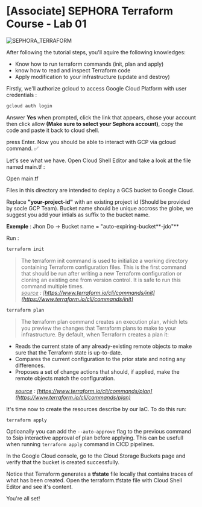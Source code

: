 # [Associate] SEPHORA Terraform Course - Lab 01

![SEPHORA_TERRAFORM](https://storage.googleapis.com/s4a-shared-terraform-gcs-lab-materials/sephora_terraform_bw.png)

After following the tutorial steps, you'll aquire the following knowledges:
- Know how to run terraform commands (init, plan and apply)
- know how to read and inspect Terraform code
- Apply modification to your infrastructure (update and destroy)


Firstly, we'll authorize gcloud to access Google Cloud Platform with user credentials :

```bash
gcloud auth login
```

Answer **Yes** when prompted, click the link that appears, chose your account then click allow **(Make sure to select your Sephora account)**, copy the code and paste it back to cloud shell.

press Enter. Now you should be able to interact with GCP via gcloud command. :white_check_mark:

Let's see what we have. Open Cloud Shell Editor and take a look at the file named main.tf :

<walkthrough-editor-open-file filePath="cloudshell_open/terraform_labs/associate/lab_01/iac/main.tf" startLine="0" endLine="2">Open main.tf</walkthrough-editor-open-file>

Files in this directory are intended to deploy a GCS bucket to Google Cloud.

Replace **"your-project-id"** with an existing project id (Should be provided by socle GCP Team).
Bucket name should be unique accross the globe, we suggest you add your intials as suffix to the bucket name.

__Exemple__ : Jhon Do -> Bucket name = "auto-expiring-bucket**-jdo"**

Run :
```bash
terraform init
```
>The terraform init command is used to initialize a working directory containing Terraform configuration files. This is the first command that should be run after writing a new Terraform configuration or cloning an existing one from version control. It is safe to run this command multiple times.  
<em><u>source</u> :  [https://www.terraform.io/cli/commands/init](https://www.terraform.io/cli/commands/init)</em>

```bash
terraform plan
```
> The terraform plan command creates an execution plan, which lets you preview the changes that Terraform plans to make to your infrastructure. By default, when Terraform creates a plan it:
- Reads the current state of any already-existing remote objects to make sure that the Terraform state is up-to-date.  
- Compares the current configuration to the prior state and noting any differences.
- Proposes a set of change actions that should, if applied, make the remote objects match the configuration.
</br><br>
<em><u>source</u> :  [https://www.terraform.io/cli/commands/plan](https://www.terraform.io/cli/commands/plan)</em>

It's time now to create the resources describe by our IaC. To do this run:
```bash
terraform apply
```
Optioanally you can add the `--auto-approve` flag to the previous command to Ssip interactive approval of plan before applying. This can be usefull when running `terraform apply` command in CICD pipelines.

In the Google Cloud console, go to the Cloud Storage Buckets page and verify that the bucket is created successfully.

Notice that Terraform generates a **tfstate** file locally that contains traces of what has been created. Open the terraform.tfstate file with Cloud Shell Editor and see it's content.

<walkthrough-conclusion-trophy></walkthrough-conclusion-trophy>

You're all set!
